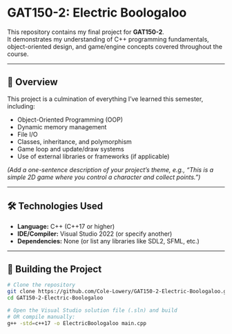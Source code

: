 # GAT150-2: Electric Boologaloo

This repository contains my final project for **GAT150-2**.  
It demonstrates my understanding of C++ programming fundamentals, object-oriented design, and game/engine concepts covered throughout the course.

---

## 📜 Overview

This project is a culmination of everything I’ve learned this semester, including:

- Object-Oriented Programming (OOP)
- Dynamic memory management
- File I/O
- Classes, inheritance, and polymorphism
- Game loop and update/draw systems
- Use of external libraries or frameworks (if applicable)

*(Add a one-sentence description of your project’s theme, e.g., “This is a simple 2D game where you control a character and collect points.”)*

---

## 🛠️ Technologies Used

- **Language:** C++ (C++17 or higher)
- **IDE/Compiler:** Visual Studio 2022 (or specify another)
- **Dependencies:** None (or list any libraries like SDL2, SFML, etc.)

---

## 🔧 Building the Project

```bash
# Clone the repository
git clone https://github.com/Cole-Lowery/GAT150-2-Electric-Boologaloo.git
cd GAT150-2-Electric-Boologaloo

# Open the Visual Studio solution file (.sln) and build
# OR compile manually:
g++ -std=c++17 -o ElectricBoologaloo main.cpp
